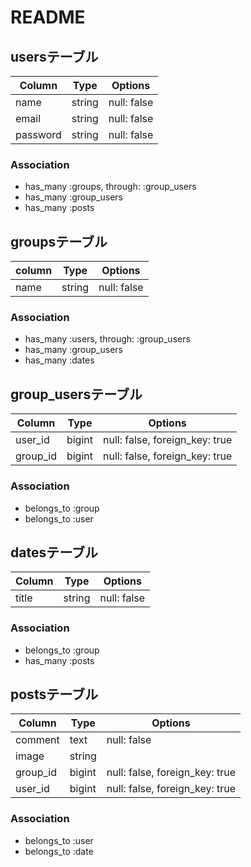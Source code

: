 # README


## usersテーブル

|Column|Type|Options|
|------|----|-------|
|name|string|null: false|
|email|string|null: false|
|password|string|null: false|

### Association
- has_many :groups,  through:  :group_users
- has_many :group_users
- has_many :posts 


## groupsテーブル

|column|Type|Options|
|------|----|-------|
|name|string|null: false|

### Association
- has_many :users, through:  :group_users
- has_many :group_users
- has_many :dates

## group_usersテーブル

|Column|Type|Options|
|------|----|-------|
|user_id|bigint|null: false, foreign_key: true|
|group_id|bigint|null: false, foreign_key: true|

### Association
- belongs_to :group
- belongs_to :user


## datesテーブル

|Column|Type|Options|
|------|----|-------|
|title|string|null: false|

### Association
- belongs_to :group
- has_many :posts


## postsテーブル

|Column|Type|Options|
|------|----|-------|
|comment|text|null: false|
|image|string|
|group_id|bigint|null: false, foreign_key: true|
|user_id|bigint|null: false, foreign_key: true|

### Association
- belongs_to :user
- belongs_to :date
